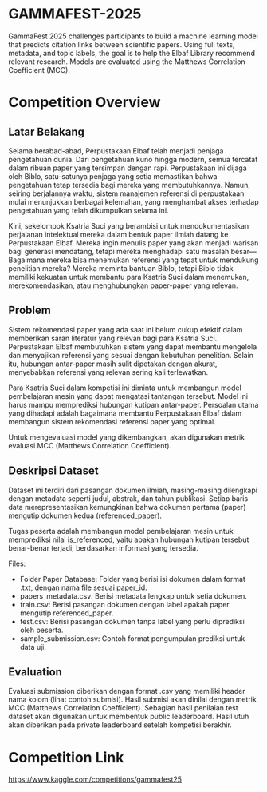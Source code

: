 # GAMMAFEST-2025
GammaFest 2025 challenges participants to build a machine learning model that predicts citation links between scientific papers. Using full texts, metadata, and topic labels, the goal is to help the Elbaf Library recommend relevant research. Models are evaluated using the Matthews Correlation Coefficient (MCC).

# Competition Overview
## Latar Belakang
Selama berabad-abad, Perpustakaan Elbaf telah menjadi penjaga pengetahuan dunia. Dari pengetahuan kuno hingga modern, semua tercatat dalam ribuan paper yang tersimpan dengan rapi. Perpustakaan ini dijaga oleh Biblo, satu-satunya penjaga yang setia memastikan bahwa pengetahuan tetap tersedia bagi mereka yang membutuhkannya. Namun, seiring berjalannya waktu, sistem manajemen referensi di perpustakaan mulai menunjukkan berbagai kelemahan, yang menghambat akses terhadap pengetahuan yang telah dikumpulkan selama ini.

Kini, sekelompok Ksatria Suci yang berambisi untuk mendokumentasikan perjalanan intelektual mereka dalam bentuk paper ilmiah datang ke Perpustakaan Elbaf. Mereka ingin menulis paper yang akan menjadi warisan bagi generasi mendatang, tetapi mereka menghadapi satu masalah besar—Bagaimana mereka bisa menemukan referensi yang tepat untuk mendukung penelitian mereka? Mereka meminta bantuan Biblo, tetapi Biblo tidak memiliki kekuatan untuk membantu para Ksatria Suci dalam menemukan, merekomendasikan, atau menghubungkan paper-paper yang relevan.

## Problem
Sistem rekomendasi paper yang ada saat ini belum cukup efektif dalam memberikan saran literatur yang relevan bagi para Ksatria Suci. Perpustakaan Elbaf membutuhkan sistem yang dapat membantu mengelola dan menyajikan referensi yang sesuai dengan kebutuhan penelitian. Selain itu, hubungan antar-paper masih sulit dipetakan dengan akurat, menyebabkan referensi yang relevan sering kali terlewatkan.

Para Ksatria Suci dalam kompetisi ini diminta untuk membangun model pembelajaran mesin yang dapat mengatasi tantangan tersebut. Model ini harus mampu memprediksi hubungan kutipan antar-paper. Persoalan utama yang dihadapi adalah bagaimana membantu Perpustakaan Elbaf dalam membangun sistem rekomendasi referensi paper yang optimal.

Untuk mengevaluasi model yang dikembangkan, akan digunakan metrik evaluasi MCC (Matthews Correlation Coefficient).

## Deskripsi Dataset
Dataset ini terdiri dari pasangan dokumen ilmiah, masing-masing dilengkapi dengan metadata seperti judul, abstrak, dan tahun publikasi. Setiap baris data merepresentasikan kemungkinan bahwa dokumen pertama (paper) mengutip dokumen kedua (referenced_paper).

Tugas peserta adalah membangun model pembelajaran mesin untuk memprediksi nilai is_referenced, yaitu apakah hubungan kutipan tersebut benar-benar terjadi, berdasarkan informasi yang tersedia.

Files:
- Folder Paper Database: Folder yang berisi isi dokumen dalam format .txt, dengan nama file sesuai paper_id.
- papers_metadata.csv: Berisi metadata lengkap untuk setia dokumen.
- train.csv: Berisi pasangan dokumen dengan label apakah paper mengutip referenced_paper.
- test.csv: Berisi pasangan dokumen tanpa label yang perlu diprediksi oleh peserta.
- sample_submission.csv: Contoh format pengumpulan prediksi untuk data uji.

## Evaluation
Evaluasi submission diberikan dengan format .csv yang memiliki header nama kolom (lihat contoh submisi). Hasil submisi akan dinilai dengan metrik MCC (Matthews Correlation Coefficient). Sebagian hasil penilaian test dataset akan digunakan untuk membentuk public leaderboard. Hasil utuh akan diberikan pada private leaderboard setelah kompetisi berakhir.

# Competition Link
https://www.kaggle.com/competitions/gammafest25
